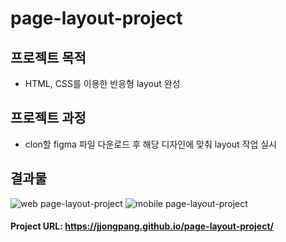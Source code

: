# page-layout-project

## 프로젝트 목적

- HTML, CSS를 이용한 반응형 layout 완성

## 프로젝트 과정

- clon할 figma 파일 다운로드 후 해당 디자인에 맞춰 layout 작업 실시

## 결과물

![web page-layout-project](https://user-images.githubusercontent.com/68219486/95981033-0a24e380-0e59-11eb-9faf-3bc840726c44.JPG)
![mobile page-layout-project](https://user-images.githubusercontent.com/68219486/95981039-0beea700-0e59-11eb-9893-bb2f82efc04a.JPG)

#### Project URL: https://jjongpang.github.io/page-layout-project/
